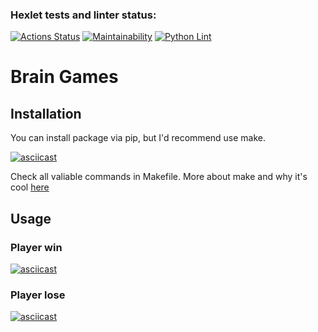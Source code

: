 ### Hexlet tests and linter status:
[![Actions Status](https://github.com/sgmdlt/python-project-lvl1/workflows/hexlet-check/badge.svg)](https://github.com/sgmdlt/python-project-lvl1/actions)
[![Maintainability](https://api.codeclimate.com/v1/badges/345aa41d98565d18cef5/maintainability)](https://codeclimate.com/github/sgmdlt/python-project-lvl1/maintainability)
[![Python Lint](https://github.com/sgmdlt/python-project-lvl1/actions/workflows/lint.yml/badge.svg)](https://github.com/sgmdlt/python-project-lvl1/actions/workflows/lint.yml)

# Brain Games

## Installation

You can install package via pip, but I'd recommend use make.

[![asciicast](https://asciinema.org/a/sGt9gkKZEOm9aeeavX5wCqkEE.svg)](https://asciinema.org/a/sGt9gkKZEOm9aeeavX5wCqkEE)

Check all valiable commands in Makefile. 
More about make and why it's cool [here](https://makefile.site/) 

## Usage

### Player win

[![asciicast](https://asciinema.org/a/7Z0Zx5T64QdF1HvxxOfiJkwAW.svg)](https://asciinema.org/a/7Z0Zx5T64QdF1HvxxOfiJkwAW)

### Player lose

[![asciicast](https://asciinema.org/a/OQ98uVVEuXhqKuLyLDPKbslSI.svg)](https://asciinema.org/a/OQ98uVVEuXhqKuLyLDPKbslSI)
